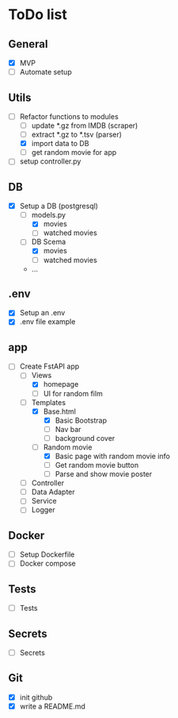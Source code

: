 # ToDo list

## General
- [x] MVP
- [ ] Automate setup

## Utils
- [ ] Refactor functions to modules
  - [ ] update *.gz from IMDB (scraper)
  - [ ] extract *.gz to *.tsv (parser)
  - [x] import data to DB
  - [ ] get random movie for app
- [ ] setup controller.py

## DB
- [x] Setup a DB (postgresql)
  - [ ] models.py
    - [x] movies
    - [ ] watched movies
  - [ ] DB Scema
    - [x] movies
    - [ ] watched movies
  - ...

## .env
- [x] Setup an .env
- [x] .env file example

## app
- [ ] Create FstAPI app
  - [ ] Views
    - [x] homepage
    - [ ] UI for random film
  - [ ] Templates 
    - [x] Base.html
      - [x] Basic Bootstrap
      - [ ] Nav bar
      - [ ] background cover
    - [ ] Random movie
      - [x] Basic page with random movie info
      - [ ] Get random movie button
      - [ ] Parse and show movie poster
  - [ ] Controller
  - [ ] Data Adapter
  - [ ] Service
  - [ ] Logger

## Docker
- [ ] Setup Dockerfile
- [ ] Docker compose

## Tests
- [ ] Tests

## Secrets
- [ ] Secrets

## Git
- [x] init github
- [x] write a README.md
